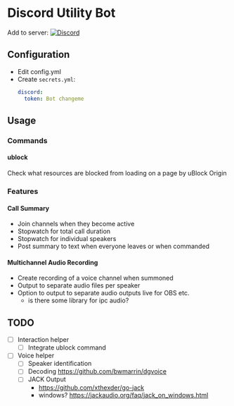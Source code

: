 # Discord Utility Bot

Add to server: [![Discord](https://img.shields.io/badge/Discord-%235865F2.svg?style=flat&logo=discord&logoColor=white)](https://discord.com/api/oauth2/authorize?client_id=1066509605556977724&permissions=8&scope=applications.commands%20bot)

## Configuration
* Edit config.yml
* Create `secrets.yml`:
    ```yaml
    discord:
      token: Bot changeme
    ```

## Usage
### Commands
#### ublock
Check what resources are blocked from loading on a page by uBlock Origin

### Features
#### Call Summary
* Join channels when they become active
* Stopwatch for total call duration
* Stopwatch for individual speakers
* Post summary to text when everyone leaves or when commanded
#### Multichannel Audio Recording
* Create recording of a voice channel when summoned
* Output to separate audio files per speaker
* Option to output to separate audio outputs live for OBS etc.
    * is there some library for ipc audio?


## TODO
* [ ] Interaction helper
  * [ ] Integrate ublock command
* [ ] Voice helper
  * [ ] Speaker identification
  * [ ] Decoding https://github.com/bwmarrin/dgvoice
  * [ ] JACK Output
    * https://github.com/xthexder/go-jack
    * windows? https://jackaudio.org/faq/jack_on_windows.html
